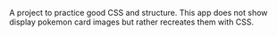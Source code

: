 A project to practice good CSS and structure. This app does not show display pokemon card images but rather recreates them with CSS.